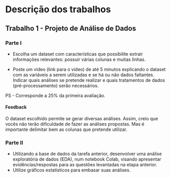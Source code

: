 # Descrição dos trabalhos

## Trabalho 1 - Projeto de Análise de Dados

### Parte I 

- Escolha um dataset com características que possibilite extrair informações relevantes: possuir várias colunas e muitas linhas.

- Poste um vídeo (link para o vídeo) de até 5 minutos explicando o dataset com as variáveis a serem utilizadas e se há ou não dados faltantes. Indicar quais análises se pretende realizar e quais tratamentos de dados (pré-processamento) serão necessários. 

PS - Corresponde a 25% da primeira avaliação.

#### Feedback

O dataset escolhido permite se gerar diversas análises. Assim, creio que vocês não terão dificuldade de fazer as análises propostas. Mas é importante delimitar bem as colunas que pretende utilizar.

### Parte II

- Utilizando a base de dados da tarefa anterior, desenvolver uma análise exploratória de dados (EDA), num notebook Colab, visando apresentar evidências/respostas para as questões levantadas na etapa anterior. 
- Utilize gráficos estatísticos para embasar suas análises.